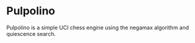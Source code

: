 # Pulpolino
Pulpolino is a simple UCI chess engine using the negamax algorithm and quiescence search.
